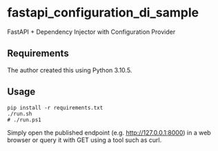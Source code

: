 # fastapi_configuration_di_sample
FastAPI + Dependency Injector with Configuration Provider

## Requirements
The author created this using Python 3.10.5.

## Usage

```
pip install -r requirements.txt
./run.sh
# ./run.ps1
```

Simply open the published endpoint (e.g. http://127.0.0.1:8000) in a web browser or query it with GET using a tool such as curl.
